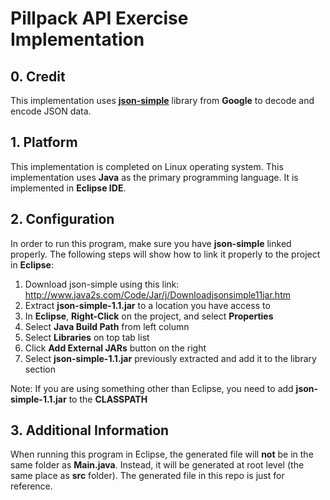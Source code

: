 # Pillpack API Exercise Implementation

## 0. Credit
This implementation uses **[json-simple](https://code.google.com/archive/p/json-simple/)** library from **Google** to decode and encode JSON data.

## 1. Platform
This implementation is completed on Linux operating system. This implementation uses **Java** as the primary programming language. It is implemented in **Eclipse IDE**.

## 2. Configuration
In order to run this program, make sure you have **json-simple** linked properly. The following steps will show how to link it properly to the project in **Eclipse**:
1. Download json-simple using this link: http://www.java2s.com/Code/Jar/j/Downloadjsonsimple11jar.htm
2. Extract **json-simple-1.1.jar** to a location you have access to
3. In **Eclipse**, **Right-Click** on the project, and select **Properties**
4. Select **Java Build Path** from left column
5. Select **Libraries** on top tab list
6. Click **Add External JARs** button on the right
7. Select **json-simple-1.1.jar** previously extracted and add it to the library section

Note: If you are using something other than Eclipse, you need to add **json-simple-1.1.jar** to the **CLASSPATH**

## 3. Additional Information
When running this program in Eclipse, the generated file will **not** be in the same folder as **Main.java**. Instead, it will be generated at root level (the same place as **src** folder). The generated file in this repo is just for reference.
